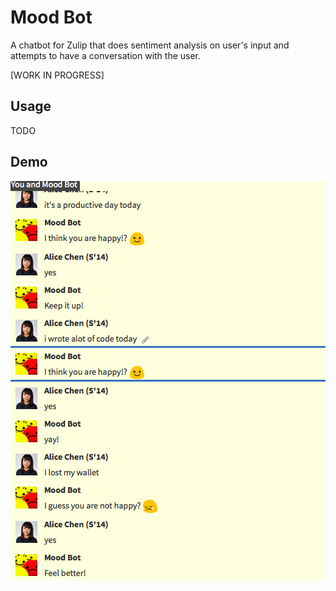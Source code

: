 # Mood Bot

A chatbot for Zulip that does sentiment analysis on user's input and attempts to have a conversation with the user.

[WORK IN PROGRESS]

## Usage
TODO

## Demo
![mood-bot](https://raw.githubusercontent.com/chena/mood-bot/master/mood-bot.png)